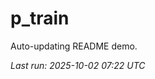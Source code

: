 # p_train

Auto-updating README demo.

<!--START_SECTION:status-->
_Last run: 2025-10-02 07:22 UTC_
<!--END_SECTION:status-->

































































































































































































































































































































































































































































































































































































































































































































































































































































































































